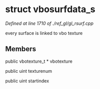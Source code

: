 # struct vbosurfdata_s

*Defined at line 1710 of ./ref_gl/gl_rsurf.cpp*

 every surface is linked to vbo texture



## Members

public vbotexture_t * vbotexture

public uint texturenum

public uint startindex



